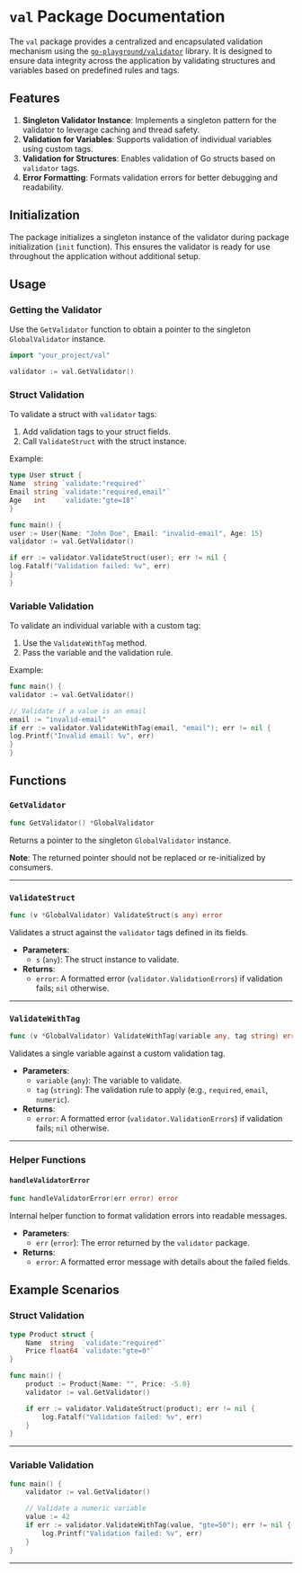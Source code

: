 
# `val` Package Documentation

The `val` package provides a centralized and encapsulated validation mechanism using the [`go-playground/validator`](https://pkg.go.dev/github.com/go-playground/validator/v10) library. It is designed to ensure data integrity across the application by validating structures and variables based on predefined rules and tags.

## Features

1. **Singleton Validator Instance**: Implements a singleton pattern for the validator to leverage caching and thread safety.
2. **Validation for Variables**: Supports validation of individual variables using custom tags.
3. **Validation for Structures**: Enables validation of Go structs based on `validator` tags.
4. **Error Formatting**: Formats validation errors for better debugging and readability.

## Initialization

The package initializes a singleton instance of the validator during package initialization (`init` function). This ensures the validator is ready for use throughout the application without additional setup.

## Usage

### Getting the Validator

Use the `GetValidator` function to obtain a pointer to the singleton `GlobalValidator` instance.

```go
import "your_project/val"

validator := val.GetValidator()
```

### Struct Validation

To validate a struct with `validator` tags:
1. Add validation tags to your struct fields.
2. Call `ValidateStruct` with the struct instance.

Example:

```go
type User struct {
Name  string `validate:"required"`
Email string `validate:"required,email"`
Age   int    `validate:"gte=18"`
}

func main() {
user := User{Name: "John Doe", Email: "invalid-email", Age: 15}
validator := val.GetValidator()

if err := validator.ValidateStruct(user); err != nil {
log.Fatalf("Validation failed: %v", err)
}
}
```

### Variable Validation

To validate an individual variable with a custom tag:
1. Use the `ValidateWithTag` method.
2. Pass the variable and the validation rule.

Example:

```go
func main() {
validator := val.GetValidator()

// Validate if a value is an email
email := "invalid-email"
if err := validator.ValidateWithTag(email, "email"); err != nil {
log.Printf("Invalid email: %v", err)
}
}
```

## Functions

### `GetValidator`

```go
func GetValidator() *GlobalValidator
```

Returns a pointer to the singleton `GlobalValidator` instance.

**Note**: The returned pointer should not be replaced or re-initialized by consumers.

---

### `ValidateStruct`

```go
func (v *GlobalValidator) ValidateStruct(s any) error
```

Validates a struct against the `validator` tags defined in its fields.

- **Parameters**:
  - `s` (`any`): The struct instance to validate.
- **Returns**:
  - `error`: A formatted error (`validator.ValidationErrors`) if validation fails; `nil` otherwise.

---

### `ValidateWithTag`

```go
func (v *GlobalValidator) ValidateWithTag(variable any, tag string) error
```

Validates a single variable against a custom validation tag.

- **Parameters**:
  - `variable` (`any`): The variable to validate.
  - `tag` (`string`): The validation rule to apply (e.g., `required`, `email`, `numeric`).
- **Returns**:
  - `error`: A formatted error (`validator.ValidationErrors`) if validation fails; `nil` otherwise.

---

### Helper Functions

#### `handleValidatorError`

```go
func handleValidatorError(err error) error
```

Internal helper function to format validation errors into readable messages.

- **Parameters**:
  - `err` (`error`): The error returned by the `validator` package.
- **Returns**:
  - `error`: A formatted error message with details about the failed fields.

## Example Scenarios

### Struct Validation

```go
type Product struct {
    Name  string  `validate:"required"`
    Price float64 `validate:"gte=0"`
}

func main() {
    product := Product{Name: "", Price: -5.0}
    validator := val.GetValidator()

    if err := validator.ValidateStruct(product); err != nil {
        log.Fatalf("Validation failed: %v", err)
    }
}
```

---

### Variable Validation

```go
func main() {
    validator := val.GetValidator()

    // Validate a numeric variable
    value := 42
    if err := validator.ValidateWithTag(value, "gte=50"); err != nil {
        log.Printf("Validation failed: %v", err)
    }
}
```

---